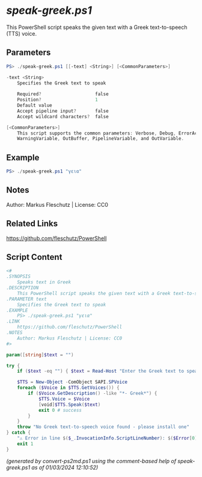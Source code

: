 *speak-greek.ps1*
================

This PowerShell script speaks the given text with a Greek text-to-speech (TTS) voice.

Parameters
----------
```powershell
PS> ./speak-greek.ps1 [[-text] <String>] [<CommonParameters>]

-text <String>
    Specifies the Greek text to speak
    
    Required?                    false
    Position?                    1
    Default value                
    Accept pipeline input?       false
    Accept wildcard characters?  false

[<CommonParameters>]
    This script supports the common parameters: Verbose, Debug, ErrorAction, ErrorVariable, WarningAction, 
    WarningVariable, OutBuffer, PipelineVariable, and OutVariable.
```

Example
-------
```powershell
PS> ./speak-greek.ps1 "γεια"

```

Notes
-----
Author: Markus Fleschutz | License: CC0

Related Links
-------------
https://github.com/fleschutz/PowerShell

Script Content
--------------
```powershell
<#
.SYNOPSIS
	Speaks text in Greek
.DESCRIPTION
	This PowerShell script speaks the given text with a Greek text-to-speech (TTS) voice.
.PARAMETER text
	Specifies the Greek text to speak
.EXAMPLE
	PS> ./speak-greek.ps1 "γεια"
.LINK
	https://github.com/fleschutz/PowerShell
.NOTES
	Author: Markus Fleschutz | License: CC0
#>

param([string]$text = "")

try {
	if ($text -eq "") { $text = Read-Host "Enter the Greek text to speak" }

	$TTS = New-Object -ComObject SAPI.SPVoice
	foreach ($Voice in $TTS.GetVoices()) {
		if ($Voice.GetDescription() -like "*- Greek*") { 
			$TTS.Voice = $Voice
			[void]$TTS.Speak($text)
			exit 0 # success
		}
	}
	throw "No Greek text-to-speech voice found - please install one"
} catch {
	"⚠️ Error in line $($_.InvocationInfo.ScriptLineNumber): $($Error[0])"
	exit 1
}
```

*(generated by convert-ps2md.ps1 using the comment-based help of speak-greek.ps1 as of 01/03/2024 12:10:52)*
